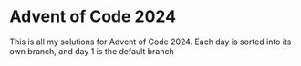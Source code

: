 # Advent of Code 2024

This is all my solutions for Advent of Code 2024. Each day is sorted into its own branch, and day 1 is the default branch
